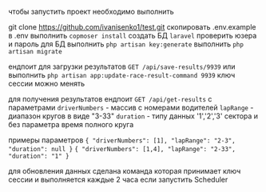 чтобы запустить проект необходимо выполнить

git clone https://github.com/ivanisenko1/test.git
скопировать .env.example в .env
выполнить `copmoser install`
создать БД `laravel`
проверить юзера и пароль для БД
выполнить `php artisan key:generate`
выполнить `php artisan migrate`

ендпоит для загрузки результатов 
`GET /api/save-results/9939` 
или 
выполнить `php artisan app:update-race-result-command 9939`
ключ сессии можно менять

для получения результатов ендпоит 
`GET /api/get-results` с параметрами
`driverNumbers` - массив с номерами водителей
`lapRange` - диапазон кругов в виде "3-33"
`duration` - типу данных '1','2','3' сектора и без параметра время полного круга

примеры параметров
`{
    "driverNumbers": [1],
    "lapRange": "2-3",
    "duration": null
}`
`{
    "driverNumbers": [1,4],
    "lapRange": "2-33",
    "duration": "1"
}`

для обновления данных сделана команда которая принимает ключ сессии и выполняется каждые 2 часа если запустить Scheduler 